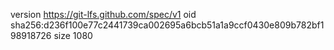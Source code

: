 version https://git-lfs.github.com/spec/v1
oid sha256:d236f100e77c2441739ca002695a6bcb51a1a9ccf0430e809b782bf198918726
size 1080
